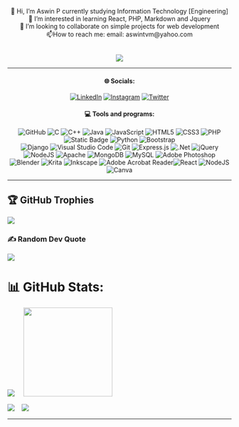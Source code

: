 
<div align="center">
 👋 Hi, I’m Aswin P currently studying Information Technology [Engineering]<br>
 🌱 I’m interested in learning React, PHP, Markdown and Jquery <br>
 💞️ I’m looking to collaborate on simple projects for web development <br>
 📫How to reach me:  email: aswintvm@yahoo.com <br> <br>
 
 [![](https://visitcount.itsvg.in/api?id=Aswinblitz&label=Profile%20Views&color=3&pretty=true)](https://visitcount.itsvg.in)
</div>

---

<div align="center">

#### 🌐 Socials:
[![LinkedIn](https://img.shields.io/badge/LinkedIn-%230077B5.svg?logo=linkedin&logoColor=white)](https://www.linkedin.com/in/aswin-p-446168206) [![Instagram](https://img.shields.io/badge/Instagram-%23E4405F.svg?logo=Instagram&logoColor=white)](https://instagram.com/aswin.blitz)  [![Twitter](https://img.shields.io/badge/Twitter|X-%231DA1F2.svg?logo=Twitter&logoColor=white)](https://x.com/aswin_blitz)

<div align="center">

#### 💻 Tools and programs:

![GitHub](https://img.shields.io/badge/github-%23121011.svg?&logo=github&logoColor=white) ![C](https://img.shields.io/badge/c-%2300599C.svg?&logo=c&logoColor=white) ![C++](https://img.shields.io/badge/c++-%2300599C.svg?&logo=c%2B%2B&logoColor=white) ![Java](https://img.shields.io/badge/java-%23ED8B00.svg?&logo=openjdk&logoColor=white) ![JavaScript](https://img.shields.io/badge/javascript-%23323330.svg?&logo=javascript&logoColor=%23F7DF1E) ![HTML5](https://img.shields.io/badge/html5-%23E34F26.svg?&logo=html5&logoColor=white) ![CSS3](https://img.shields.io/badge/css3-%231572B6.svg?&logo=css3&logoColor=white) ![PHP](https://img.shields.io/badge/php-%23777BB4.svg?&logo=php&logoColor=white) ![Static Badge](https://img.shields.io/badge/xampp-%23fb7a24) ![Python](https://img.shields.io/badge/python-3670A0?&logo=python&logoColor=ffdd54) ![Bootstrap](https://img.shields.io/badge/bootstrap-%238511FA.svg?&logo=bootstrap&logoColor=white) <br> ![Django](https://img.shields.io/badge/django-%23092E20.svg?&logo=django&logoColor=white) ![Visual Studio Code](https://img.shields.io/badge/Visual%20Studio%20Code-0078d7.svg?logo=visual-studio-code&logoColor=white)  ![Git](https://img.shields.io/badge/git-%23F05033.svg?&logo=git&logoColor=white) ![Express.js](https://img.shields.io/badge/express.js-%23404d59.svg?&logo=express&logoColor=%2361DAFB) ![.Net](https://img.shields.io/badge/.NET-5C2D91?&logo=.net&logoColor=white) ![jQuery](https://img.shields.io/badge/jquery-%230769AD.svg?&logo=jquery&logoColor=white) ![NodeJS](https://img.shields.io/badge/node.js-6DA55F?&logo=node.js&logoColor=white) ![Apache](https://img.shields.io/badge/apache-%23D42029.svg?&logo=apache&logoColor=white) ![MongoDB](https://img.shields.io/badge/MongoDB-%234ea94b.svg?&logo=mongodb&logoColor=white) ![MySQL](https://img.shields.io/badge/mysql-%2300000f.svg?&logo=mysql&logoColor=white) ![Adobe Photoshop](https://img.shields.io/badge/adobe%20photoshop-%2331A8FF.svg?&logo=adobe%20photoshop&logoColor=white) <br> ![Blender](https://img.shields.io/badge/blender-%23F5792A.svg?&logo=blender&logoColor=white) ![Krita](https://img.shields.io/badge/Krita-203759?&logo=krita&logoColor=EEF37B) ![Inkscape](https://img.shields.io/badge/Inkscape-e0e0e0?&logo=inkscape&logoColor=080A13) ![Adobe Acrobat Reader](https://img.shields.io/badge/Adobe%20Acrobat-EC1C24.svg?&logo=Adobe%20Acrobat%20Reader&logoColor=white)![React](https://img.shields.io/badge/react-%2320232a.svg?&logo=react&logoColor=%2361DAFB) ![NodeJS](https://img.shields.io/badge/node.js-6DA55F?&logo=node.js&logoColor=white) ![Canva](https://img.shields.io/badge/Canva-%2300C4CC.svg?&logo=Canva&logoColor=white)
</div>

---

</div>

## 🏆 GitHub Trophies
![](https://github-profile-trophy.vercel.app/?username=Aswin-2002&theme=radical&no-frame=true&no-bg=false&margin-w=4)


### ✍️ Random Dev Quote
![](https://quotes-github-readme.vercel.app/api?type=horizontal&theme=radical) 

<!-- Proudly created with GPRM ( https://gprm.itsvg.in ) -->
# 📊 GitHub Stats:
![](https://github-readme-stats.vercel.app/api?username=Aswin-2002&theme=dark&hide_border=false&include_all_commits=false&count_private=false) &nbsp;&nbsp;&nbsp;
<img src="https://media.tenor.com/YbmQHDSJvbkAAAAC/thumbs-up-hacker.gif"  height="200">

![](https://github-readme-streak-stats.herokuapp.com/?user=Aswin-2002&theme=dark&hide_border=false)&nbsp;&nbsp;&nbsp;
![](https://github-readme-stats.vercel.app/api/top-langs/?username=Aswin-2002&theme=dark&hide_border=false&include_all_commits=false&count_private=false&layout=compact)  

---
